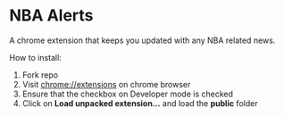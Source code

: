 # NBA Alerts

A chrome extension that keeps you updated with any NBA related news.

How to install:

1) Fork repo
2) Visit [chrome://extensions](chrome://extensions) on chrome browser
3) Ensure that the checkbox on Developer mode is checked
4) Click on **Load unpacked extension...** and load the **public** folder
